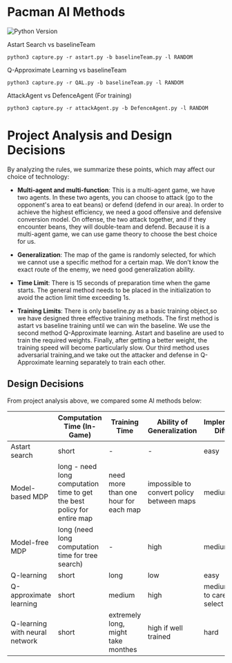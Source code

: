 # Pacman AI Methods

![Python Version](https://img.shields.io/badge/python-3.5%20%7C%203.6%20%7C%203.7-blue)

Astart Search vs baselineTeam
```
python3 capture.py -r astart.py -b baselineTeam.py -l RANDOM
```

Q-Approximate Learning vs baselineTeam
```
python3 capture.py -r QAL.py -b baselineTeam.py -l RANDOM
```

AttackAgent vs DefenceAgent (For training)
```
python3 capture.py -r attackAgent.py -b DefenceAgent.py -l RANDOM
```


<!-- ---------------------------------------------------------- -->

# Project Analysis and Design Decisions
By analyzing the rules, we summarize these points, which may affect our choice of technology:

* **Multi-agent and multi-function**: This is a multi-agent game, we have two agents. In these two agents, you can choose to attack (go to the opponent's area to eat beans) or defend (defend in our area). In order to achieve the highest efficiency, we need a good offensive and defensive conversion model. On offense, the two attack together, and if they encounter beans, they will double-team and defend. Because it is a multi-agent game, we can use game theory to choose the best choice for us.

* **Generalization**: The map of the game is randomly selected, for which we cannot use a specific method for a certain map. We don’t know the exact route of the enemy, we need good generalization ability.
 
 * **Time Limit**: There is 15 seconds of preparation time when the game starts. The general method needs to be placed in the initialization to avoid the action limit time exceeding 1s.


* **Training Limits**: There is only baseline.py as a basic training object,so we have designed three effective training methods. The first method is astart vs baseline training until we can win the baseline. We use the second method Q-Approximate learning. Astart and baseline are used to train the required weights. Finally, after getting a better weight, the training speed will become particularly slow. Our third method uses adversarial training,and we take out the attacker and defense in Q-Approximate learning separately to train each other.

## Design Decisions

From project analysis above, we compared some AI methods below:

|     | Computation Time (In-Game) | Training Time | Ability of Generalization | Implementation Difficulty |
| --- | --- | --- | --- | --- |
| Astart search | short | - | - | easy |
| Model-based MDP | long - need long computation time to get the best policy for entire map | need more than one hour for each map | impossible to convert policy between maps | medium |
| Model-free MDP | long (need long computation time for tree search) | - | high | medium |
| Q-learning | short | long | low | easy |
| Q-approximate learning | short | medium | high | medium - need to carefully select features |
| Q-learning with neural network | short | extremely long, might take monthes | high if well trained | hard |


